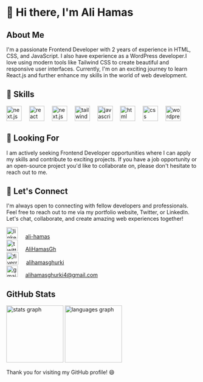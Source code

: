 # 👋 Hi there, I'm Ali Hamas

## About Me

I'm a passionate Frontend Developer with 2 years of experience in HTML, CSS, and JavaScript. I also have experience as a WordPress developer.I love using modern tools like Tailwind CSS to create beautiful and responsive user interfaces. Currently, I'm on an exciting journey to learn React.js and further enhance my skills in the world of web development.

## 🔧 Skills

<div>
    <img src="https://skillicons.dev/icons?i=nextjs" height="40" alt="next.js logo"  />
        <img width="12" />
    <img src="https://skillicons.dev/icons?i=react" height="40" alt="react logo"  />
        <img width="12" />
    <img src="https://skillicons.dev/icons?i=appwrite" height="40" alt="next.js logo"  />
        <img width="12" />
    <img src="https://skillicons.dev/icons?i=tailwind" height="40" alt="tailwind logo"  />
        <img width="12" />
    <img src="https://cdn.simpleicons.org/javascript/F7DF1E" height="40" alt="javascript logo"  />
        <img width="12" />
    <img src="https://cdn.jsdelivr.net/gh/devicons/devicon/icons/html5/html5-original.svg" height="40" alt="html logo"  />
        <img width="12" />
    <img src="https://cdn.jsdelivr.net/gh/devicons/devicon/icons/css3/css3-original.svg" height="40" alt="css logo"  />
        <img width="12" />
    <img src="https://skillicons.dev/icons?i=wordpress" height="40" alt="wordpress logo"  />
</div>

## 💼 Looking For

I am actively seeking Frontend Developer opportunities where I can apply my skills and contribute to exciting projects. If you have a job opportunity or an open-source project you'd like to collaborate on, please don't hesitate to reach out to me.

## 🤝 Let's Connect

I'm always open to connecting with fellow developers and professionals. Feel free to reach out to me via my portfolio website, Twitter, or LinkedIn. Let's chat, collaborate, and create amazing web experiences together!

<div>
    <img src="https://skillicons.dev/icons?i=linkedin" height="30" alt="linkedin"  />
        <img width="12" />
        <a href="https://www.linkedin.com/in/ali-hamas" targer="_blank">ali-hamas</a>
        <br /><img width="8" /><br />
    <img src="https://skillicons.dev/icons?i=twitter" height="30" alt="twitter"  />
        <img width="12" />
        <a href="https://twitter.com/AliHamasGh" targer="_blank">AliHamasGh</a>
        <br />
    <img src="https://img.icons8.com/?size=512&id=ngc6JsBomclm&format=png" height="32" alt="fiverr"  />
        <img width="12" />
        <a href="https://fiverr.com/alihamasghurki" targer="_blank">alihamasghurki</a>
        <br />
    <img src="https://skillicons.dev/icons?i=gmail" height="30" alt="gmail"  />
        <img width="12" />
        <a href="mailto:alihamasghurki4@gmail.com" targer="_blank">alihamasghurki4@gmail.com</a>
        <br />
</div>

## GitHub Stats

  <div>
<img src="https://github-readme-stats.vercel.app/api?username=ali-hamas&hide_title=false&hide_rank=false&show_icons=true&include_all_commits=true&count_private=true&disable_animations=false&theme=dracula&locale=en&hide_border=false&order=1" height="150" alt="stats graph"  />

  <img src="https://github-readme-stats.vercel.app/api/top-langs?username=ali-hamas&locale=en&hide_title=false&layout=compact&card_width=350&langs_count=5&theme=dracula&hide_border=false&order=2" height="150" alt="languages graph"  />

</div>

Thank you for visiting my GitHub profile! 😄
